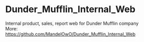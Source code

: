# Dunder_Mufflin_Internal_Web  
Internal product, sales, report web for Dunder Mufflin company  
More:  
https://github.com/MandelOwO/Dunder_Mufflin_Internal_Web
